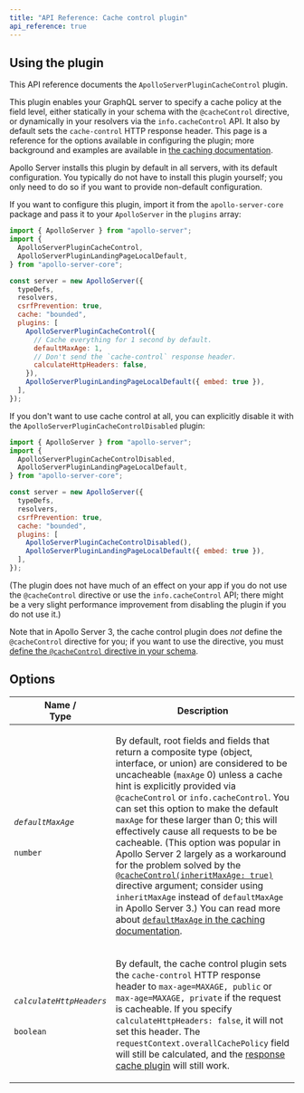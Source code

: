 ```yaml
---
title: "API Reference: Cache control plugin"
api_reference: true
---
```


## Using the plugin

This API reference documents the `ApolloServerPluginCacheControl` plugin.

This plugin enables your GraphQL server to specify a cache policy at the field level, either statically in your schema with the `@cacheControl` directive, or dynamically in your resolvers via the `info.cacheControl` API. It also by default sets the `cache-control` HTTP response header. This page is a reference for the options available in configuring the plugin; more background and examples are available in [the caching documentation](../../performance/caching/).

Apollo Server installs this plugin by default in all servers, with its default configuration.  You typically do not have to install this plugin yourself; you only need to do so if you want to provide non-default configuration.

If you want to configure this plugin, import it from the `apollo-server-core` package and pass it to your `ApolloServer` in the `plugins` array:

```js
import { ApolloServer } from "apollo-server";
import {
  ApolloServerPluginCacheControl,
  ApolloServerPluginLandingPageLocalDefault,
} from "apollo-server-core";

const server = new ApolloServer({
  typeDefs,
  resolvers,
  csrfPrevention: true,
  cache: "bounded",
  plugins: [
    ApolloServerPluginCacheControl({
      // Cache everything for 1 second by default.
      defaultMaxAge: 1,
      // Don't send the `cache-control` response header.
      calculateHttpHeaders: false,
    }),
    ApolloServerPluginLandingPageLocalDefault({ embed: true }),
  ],
});
```

If you don't want to use cache control at all, you can explicitly disable it with the `ApolloServerPluginCacheControlDisabled` plugin:

```js
import { ApolloServer } from "apollo-server";
import {
  ApolloServerPluginCacheControlDisabled,
  ApolloServerPluginLandingPageLocalDefault,
} from "apollo-server-core";

const server = new ApolloServer({
  typeDefs,
  resolvers,
  csrfPrevention: true,
  cache: "bounded",
  plugins: [
    ApolloServerPluginCacheControlDisabled(),
    ApolloServerPluginLandingPageLocalDefault({ embed: true }),
  ],
});
```

(The plugin does not have much of an effect on your app if you do not use the `@cacheControl` directive or use the `info.cacheControl` API; there might be a very slight performance improvement from disabling the plugin if you do not use it.)

Note that in Apollo Server 3, the cache control plugin does *not* define the `@cacheControl` directive for you; if you want to use the directive, you must [define the `@cacheControl` directive in your schema](../..//performance/caching/#in-your-schema-static).

## Options

<table class="field-table">
  <thead>
    <tr>
      <th>Name /<br/>Type</th>
      <th>Description</th>
    </tr>
  </thead>

<tbody>

<tr>
<td>

###### `defaultMaxAge`

`number`
</td>
<td>

By default, root fields and fields that return a composite type (object, interface, or union) are considered to be uncacheable (`maxAge` 0) unless a cache hint is explicitly provided via `@cacheControl` or `info.cacheControl`. You can set this option to make the default `maxAge` for these larger than 0; this will effectively cause all requests to be be cacheable. (This option was popular in Apollo Server 2 largely as a workaround for the problem solved by the [`@cacheControl(inheritMaxAge: true)`](../../performance/caching/#in-your-schema-static) directive argument; consider using `inheritMaxAge` instead of `defaultMaxAge` in Apollo Server 3.) You can read more about [`defaultMaxAge` in the caching documentation](../../performance/caching/#default-maxage).

</td>
</tr>

<tr>
<td>

###### `calculateHttpHeaders`

`boolean`
</td>
<td>

By default, the cache control plugin sets the `cache-control` HTTP response header to `max-age=MAXAGE, public` or `max-age=MAXAGE, private` if the request is cacheable. If you specify `calculateHttpHeaders: false`, it will not set this header. The `requestContext.overallCachePolicy` field will still be calculated, and the [response cache plugin](../../performance/caching/#caching-with-responsecacheplugin-advanced) will still work.

</td>
</tr>


</tbody>
</table>
